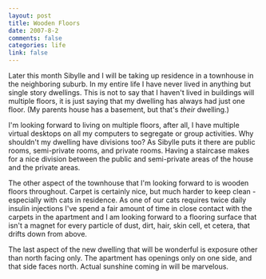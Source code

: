 ```yaml
--- 
layout: post
title: Wooden Floors
date: 2007-8-2
comments: false
categories: life
link: false
---
```

Later this month Sibylle and I will be taking up residence in a townhouse in the neighboring suburb.  In my entire life I have never lived in anything but single story dwellings.  This is not to say that I haven't lived in buildings will multiple floors, it is just saying that my dwelling has always had just one floor.  (My parents house has a basement, but that's <i>their</i> dwelling.)

I'm looking forward to living on multiple floors, after all, I have multiple virtual desktops on all my computers to segregate or group activities.  Why shouldn't my dwelling have divisions too?  As Sibylle puts it there are public rooms, semi-private rooms, and private rooms.  Having a staircase makes for a nice division between the public and semi-private areas of the house and the private areas.

The other aspect of the townhouse that I'm looking forward to is wooden floors throughout.  Carpet is certainly nice, but much harder to keep clean - especially with cats in residence.  As one of our cats requires twice daily insulin injections I've spend a fair amount of time in close contact with the carpets in the apartment and I am looking forward to a flooring surface that isn't a magnet for every particle of dust, dirt, hair, skin cell, et cetera, that drifts down from above.

The last aspect of the new dwelling that will be wonderful is exposure other than north facing only.  The apartment has openings only on one side, and that side faces north.  Actual sunshine coming in will be marvelous.
